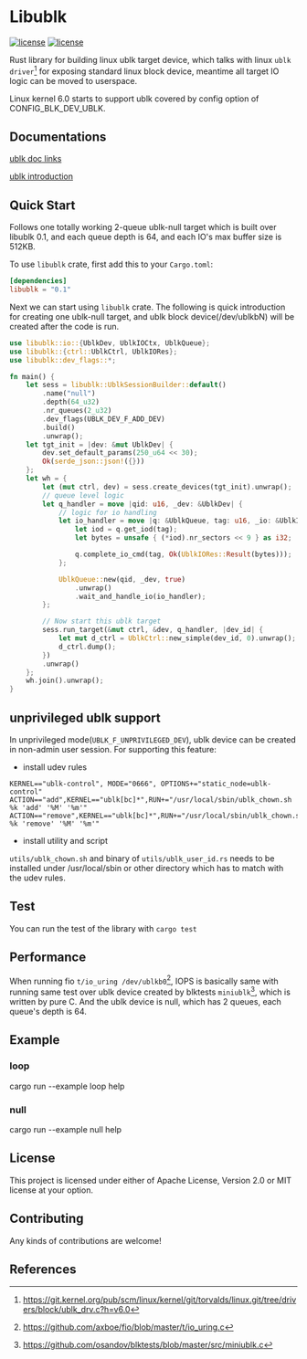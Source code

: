 # Libublk

[![license](https://img.shields.io/badge/License-MIT-blue.svg)](https://github.com/ming1/libublk-rs/blob/master/LICENSE-MIT)
[![license](https://img.shields.io/badge/License-Apache%202.0-blue.svg)](https://github.com/ming1/libublk-rs/blob/master/LICENSE-APACHE)

Rust library for building linux ublk target device, which talks with
linux `ublk driver`[^1] for exposing standard linux block device,
meantime all target IO logic can be moved to userspace.

Linux kernel 6.0 starts to support ublk covered by config option of
CONFIG_BLK_DEV_UBLK.

## Documentations

[ublk doc
links](https://github.com/ming1/ubdsrv/blob/master/doc/external_links.rst)

[ublk
introduction](https://github.com/ming1/ubdsrv/blob/master/doc/ublk_intro.pdf)

## Quick Start

Follows one totally working 2-queue ublk-null target which is built over
libublk 0.1, and each queue depth is 64, and each IO\'s max buffer size
is 512KB.

To use `libublk` crate, first add this to your `Cargo.toml`:

```toml
[dependencies]
libublk = "0.1"
```

Next we can start using `libublk` crate.
The following is quick introduction for creating one ublk-null target,
and ublk block device(/dev/ublkbN) will be created after the code is
run.

``` rust
use libublk::io::{UblkDev, UblkIOCtx, UblkQueue};
use libublk::{ctrl::UblkCtrl, UblkIORes};
use libublk::dev_flags::*;

fn main() {
    let sess = libublk::UblkSessionBuilder::default()
        .name("null")
        .depth(64_u32)
        .nr_queues(2_u32)
        .dev_flags(UBLK_DEV_F_ADD_DEV)
        .build()
        .unwrap();
    let tgt_init = |dev: &mut UblkDev| {
        dev.set_default_params(250_u64 << 30);
        Ok(serde_json::json!({}))
    };
    let wh = {
        let (mut ctrl, dev) = sess.create_devices(tgt_init).unwrap();
        // queue level logic
        let q_handler = move |qid: u16, _dev: &UblkDev| {
            // logic for io handling
            let io_handler = move |q: &UblkQueue, tag: u16, _io: &UblkIOCtx| {
                let iod = q.get_iod(tag);
                let bytes = unsafe { (*iod).nr_sectors << 9 } as i32;

                q.complete_io_cmd(tag, Ok(UblkIORes::Result(bytes)));
            };

            UblkQueue::new(qid, _dev, true)
                .unwrap()
                .wait_and_handle_io(io_handler);
        };

        // Now start this ublk target
        sess.run_target(&mut ctrl, &dev, q_handler, |dev_id| {
            let mut d_ctrl = UblkCtrl::new_simple(dev_id, 0).unwrap();
            d_ctrl.dump();
        })
        .unwrap()
    };
    wh.join().unwrap();
}
```

## unprivileged ublk support

In unprivileged mode(`UBLK_F_UNPRIVILEGED_DEV`), ublk device can be created
in non-admin user session. For supporting this feature:

- install udev rules

```
KERNEL=="ublk-control", MODE="0666", OPTIONS+="static_node=ublk-control"
ACTION=="add",KERNEL=="ublk[bc]*",RUN+="/usr/local/sbin/ublk_chown.sh %k 'add' '%M' '%m'"
ACTION=="remove",KERNEL=="ublk[bc]*",RUN+="/usr/local/sbin/ublk_chown.sh %k 'remove' '%M' '%m'"
```

- install utility and script

`utils/ublk_chown.sh` and binary of `utils/ublk_user_id.rs` needs to be
installed under /usr/local/sbin or other directory which has to match
with the udev rules.


## Test

You can run the test of the library with ```cargo test```

## Performance

When running fio `t/io_uring /dev/ublkb0`[^2], IOPS is basically same with
running same test over ublk device created by blktests `miniublk`[^3], which
is written by pure C. And the ublk device is null, which has 2 queues, each
queue's depth is 64.

## Example

### loop

  cargo run \--example loop help

### null

  cargo run \--example null help

## License

This project is licensed under either of Apache License, Version 2.0 or
MIT license at your option.

## Contributing

Any kinds of contributions are welcome!

## References

[^1]: <https://git.kernel.org/pub/scm/linux/kernel/git/torvalds/linux.git/tree/drivers/block/ublk_drv.c?h=v6.0>
[^2]: <https://github.com/axboe/fio/blob/master/t/io_uring.c>
[^3]: <https://github.com/osandov/blktests/blob/master/src/miniublk.c>
